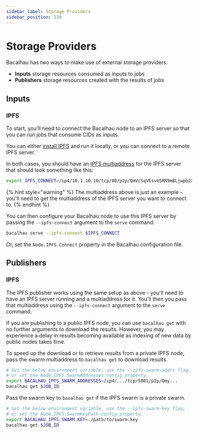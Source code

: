 ```yaml
---
sidebar_label: Storage Providers
sidebar_position: 130
---
```


# Storage Providers

Bacalhau has two ways to make use of external storage providers:

* **Inputs** storage resources consumed as inputs to jobs
* **Publishers** storage resources created with the results of jobs

## Inputs

### IPFS

To start, you'll need to connect the Bacalhau node to an IPFS server so that you can run jobs that consume CIDs as inputs.

You can either [install IPFS](https://docs.ipfs.tech/install/) and run it locally, or you can connect to a remote IPFS server.

In both cases, you should have an [IPFS multiaddress](https://richardschneider.github.io/net-ipfs-core/articles/multiaddress.html) for the IPFS server that should look something like this:

```bash
export IPFS_CONNECT=/ip4/10.1.10.10/tcp/80/p2p/QmVcSqVEsvm5RR9mBLjwpb2XjFVn5bPdPL69mL8PH45pPC
```

{% hint style="warning" %}
The multiaddress above is just an example - you'll need to get the multiaddress of the IPFS server you want to connect to.
{% endhint %}

You can then configure your Bacalhau node to use this IPFS server by passing the `--ipfs-connect` argument to the `serve` command:

```bash
bacalhau serve --ipfs-connect $IPFS_CONNECT
```

Or, set the `Node.IPFS.Connect` property in the Bacalhau configuration file.

## Publishers

### IPFS

The IPFS publisher works using the same setup as above - you'll need to have an IPFS server running and a multiaddress for it. You'll then you pass that multiaddress using the `--ipfs-connect` argument to the `serve` command.

If you are publishing to a public IPFS node, you can use `bacalhau get` with no further arguments to download the results. However, you may experience a delay in results becoming available as indexing of new data by public nodes takes time.

To speed up the download or to retrieve results from a private IPFS node, pass the swarm multiaddress to `bacalhau get` to download results.

```bash
# Set the below environment variable, use the --ipfs-swarm-addrs flag,
# or set the Node.IPFS.SwarmAddresses config property.
export BACALHAU_IPFS_SWARM_ADDRESSES=/ip4/.../tcp/5001/p2p/Qmy...
bacalhau get $JOB_ID
```

Pass the swarm key to `bacalhau get` if the IPFS swarm is a private swarm.

```bash
# Set the below environment variable, use the --ipfs-swarm-key flag,
# or set the Node.IPFS.SwarmKeyPath config property.
export BACALHAU_IPFS_SWARM_KEY=./path/to/swarm.key
bacalhau get $JOB_ID
```
